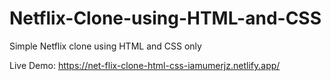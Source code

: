 # Netflix-Clone-using-HTML-and-CSS 
Simple Netflix clone using HTML and CSS only

Live Demo: https://net-flix-clone-html-css-iamumerjz.netlify.app/
